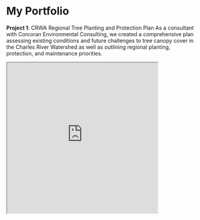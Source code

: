 # My Portfolio

**Project 1**: CRWA Regional Tree Planting and Protection Plan
As a consultant with Corcoran Environmental Consulting, we created a comprehensive plan assessing existing conditions and future challenges to tree canopy cover in the 
Charles River Watershed as well as outlining regional planting, protection, and maintenance priorities.

<iframe src="https://storymaps.arcgis.com/stories/10fdd6beaffd4f949473a7a6dc70f745" style="height:400px;width:400px;" title="Project StoryMap"></iframe>
